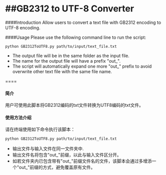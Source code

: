 ##GB2312 to UTF-8 Converter
====
####Introduction
Allow users to convert a text file with GB2312 encoding to UTF-8 encoding.

####Usage
Please use the following command line to run the script:

	python GB2312ToUTF8.py path/to/input/text_file.txt
	
* The output file will be in the same folder as the input file. 
* The name for the output file will have a prefix "out_". 
* The script will automatically expand one more "out_" prefix to avoid overwrite other text file with the same file name.

====
#### 简介
用户可使用此脚本将GB2312编码的txt文件转换为UTF8编码的txt文件。
#### 使用方法介绍
请在终端使用如下命令执行该脚本：
	
	python GB2312ToUTF8.py path/to/input/text_file.txt
	
* 输出文件与输入文件在同一文件夹中.
* 输出文件名将包含"out_"前缀，以此与输入文件区分开。
* 如若文件夹内已包含带有"out\_"前缀文件名的文件，该脚本会通过多增添一个"out\_"前缀的方式，避免覆盖原有文件。
